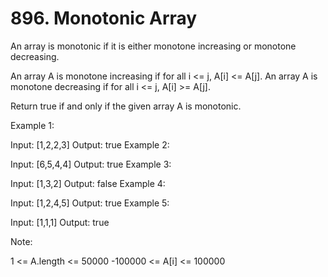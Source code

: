 # 896. Monotonic Array
An array is monotonic if it is either monotone increasing or monotone decreasing.

An array A is monotone increasing if for all i <= j, A[i] <= A[j].  An array A is monotone decreasing if for all i <= j, A[i] >= A[j].

Return true if and only if the given array A is monotonic.

 

Example 1:

Input: [1,2,2,3]
Output: true
Example 2:

Input: [6,5,4,4]
Output: true
Example 3:

Input: [1,3,2]
Output: false
Example 4:

Input: [1,2,4,5]
Output: true
Example 5:

Input: [1,1,1]
Output: true
 

Note:

1 <= A.length <= 50000
-100000 <= A[i] <= 100000